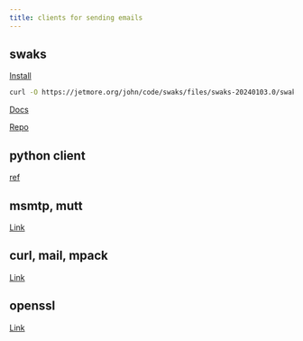 ```yaml
---
title: clients for sending emails
---
```


## swaks

[Install](https://www.jetmore.org/john/code/swaks/installation.html)

```bash
curl -O https://jetmore.org/john/code/swaks/files/swaks-20240103.0/swaks
```

[Docs](https://github.com/jetmore/swaks/blob/v20240103.0/doc/base.pod)

[Repo](https://github.com/jetmore/swaks)

## python client

[ref](https://realpython.com/python-send-email/)

## msmtp, mutt

[Link](https://www.baeldung.com/linux/send-emails-from-terminal)

## curl, mail, mpack

[Link](https://mailtrap.io/blog/linux-send-email/)

## openssl

[Link](https://www.baeldung.com/linux/openssl-send-emails)
